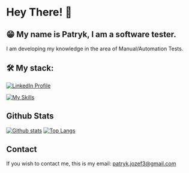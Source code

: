 # Hey There! 👋

## :grin: My name is Patryk, I am a software tester.

<p> I am developing my knowledge in the area of Manual/Automation Tests. </p>


## 🛠️ My stack: 
[![LinkedIn Profile](https://img.shields.io/static/v1?label=LinkedIn&message=Profile&color=blue&style=for-the-badge&logo=linkedin)](https://www.linkedin.com/in/patryk-jozefczyk/)

[![My Skills](https://skillicons.dev/icons?i=python,selenium,postman,git,postgres,html,css,figma,ps,xd)](https://skillicons.dev)

## Github Stats
  
  <a href="#">![Github stats](https://github-readme-stats.vercel.app/api?username=Forciu&theme=blueberry&count_private=true&hide_border=true&line_height=20)</a>
  <a href="#">![Top Langs](https://github-readme-stats.vercel.app/api/top-langs/?username=Forciu&layout=compact&theme=blueberry&count_private=true&hide_border=true)</a>

## Contact
If you wish to contact me, this is my email: [patryk.jozef3@gmail.com](mailto:patryk.jozef3@gmail.com)
